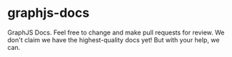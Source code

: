 # graphjs-docs

GraphJS Docs. Feel free to change and make pull requests for review. We don't claim we have the highest-quality docs yet! But with your help, we can.
